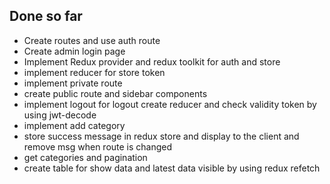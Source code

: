 ## Done so far

- Create routes and use auth route
- Create admin login page
- Implement Redux provider and redux toolkit for auth and store
- implement reducer for store token
- implement private route
- create public route and sidebar components
- implement logout for logout create reducer and check validity token by using jwt-decode
- implement add category
- store success message in redux store and display to the client and remove msg when route is changed
- get categories and pagination
- create table for show data and latest data visible by using redux refetch
